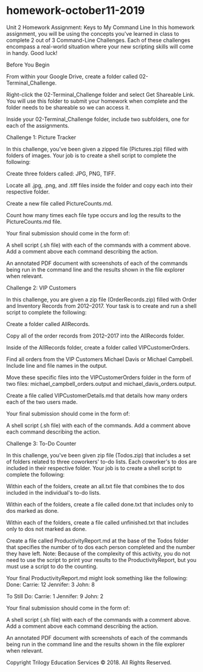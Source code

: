 # homework-october11-2019
Unit 2 Homework Assignment: Keys to My Command Line
In this homework assignment, you will be using the concepts you've learned in class to complete 2 out of 3 Command-Line Challenges.
Each of these challenges encompass a real-world situation where your new scripting skills will come in handy.
Good luck!

Before You Begin


From within your Google Drive, create a folder called 02-Terminal_Challenge.


Right-click the 02-Terminal_Challenge folder and select Get Shareable Link. You will use this folder to submit your homework when complete and the folder needs to be shareable so we can access it.


Inside your 02-Terminal_Challenge folder, include two subfolders, one for each of the assignments.



Challenge 1: Picture Tracker

In this challenge, you've been given a zipped file (Pictures.zip) filled with folders of images. Your job is to create a shell script to complete the following:


Create three folders called: JPG, PNG, TIFF.


Locate all .jpg, .png, and .tiff files inside the folder and copy each into their respective folder.


Create a new file called PictureCounts.md.


Count how many times each file type occurs and log the results to the PictureCounts.md file.


Your final submission should come in the form of:


A shell script (.sh file) with each of the commands with a comment above. Add a comment above each command describing the action.


An annotated PDF document with screenshots of each of the commands being run in the command line and the results shown in the file explorer when relevant.



Challenge 2: VIP Customers

In this challenge, you are given a zip file (OrderRecords.zip) filled with Order and Inventory Records from 2012–2017. Your task is to create and run a shell script to complete the following:


Create a folder called AllRecords.


Copy all of the order records from 2012–2017 into the AllRecords folder.


Inside of the AllRecords folder, create a folder called VIPCustomerOrders.


Find all orders from the VIP Customers Michael Davis or Michael Campbell. Include line and file names in the output.


Move these specific files into the VIPCustomerOrders folder in the form of two files: michael_campbell_orders.output and michael_davis_orders.output.


Create a file called VIPCustomerDetails.md that details how many orders each of the two users made.


Your final submission should come in the form of:

A shell script (.sh file) with each of the commands. Add a comment above each command describing the action.


Challenge 3: To-Do Counter

In this challenge, you've been given zip file (Todos.zip) that includes a set of folders related to three coworkers' to-do lists. Each coworker's to dos are included in their respective folder. Your job is to create a shell script to complete the following:


Within each of the folders, create an all.txt file that combines the to dos included in the individual's to-do lists.


Within each of the folders, create a file called done.txt that includes only to dos marked as done.


Within each of the folders, create a file called unfinished.txt that includes only to dos not marked as done.


Create a file called ProductivityReport.md at the base of the Todos folder that specifies the number of to dos each person completed and the number they have left. Note: Because of the complexity of this activity, you do not need to use the script to print your results to the ProductivityReport, but you must use a script to do the counting.


Your final ProductivityReport.md might look something like the following:
Done:
Carrie: 12
Jennifer: 3
John: 8

To Still Do:
Carrie: 1
Jennifer: 9
John: 2



Your final submission should come in the form of:


A shell script (.sh file) with each of the commands with a comment above. Add a comment above each command describing the action.


An annotated PDF document with screenshots of each of the commands being run in the command line and the results shown in the file explorer when relevant.




Copyright
Trilogy Education Services © 2018. All Rights Reserved.
